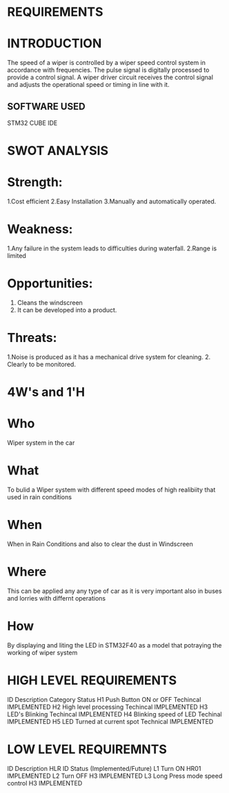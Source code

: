 # REQUIREMENTS

# INTRODUCTION
The speed of a wiper is controlled by a wiper speed control system in accordance with frequencies. The pulse signal is digitally processed to provide a control signal. A wiper driver circuit receives the control signal and adjusts the operational speed or timing in line with it.

## SOFTWARE USED
STM32 CUBE IDE

# SWOT ANALYSIS
# Strength:
  1.Cost efficient
  2.Easy Installation
  3.Manually and automatically operated.
# Weakness:
  1.Any failure in the system leads to difficulties during waterfall.
  2.Range is limited
# Opportunities:
  1. Cleans the windscreen
  2. It can be developed into a product.
# Threats:
  1.Noise is produced as it has a mechanical drive system for cleaning.
  2. Clearly to be monitored.
  
# 4W's and 1'H
# Who
Wiper system in the car
# What
To bulid a Wiper system with different speed modes of high realibiity that used in rain conditions
# When
When in Rain Conditions and also to clear the dust in Windscreen
# Where
This can be applied any any type of car as it is very important also in buses and lorries with differnt operations
# How
By displaying and liting the LED in STM32F40 as a model that potraying the working of wiper system

# HIGH LEVEL REQUIREMENTS
ID	Description	Category	Status
H1	Push Button ON or OFF	Techincal	IMPLEMENTED
H2	High level processing	Techincal	IMPLEMENTED
H3	LED's Blinking	Techincal	IMPLEMENTED
H4	Blinking speed of LED	Techinal	IMPLEMENTED
H5	LED Turned at current spot	Technical	IMPLEMENTED

# LOW LEVEL REQUIREMNTS
ID	Description	HLR ID	Status (Implemented/Future)
L1	Turn ON	HR01	IMPLEMENTED
L2	Turn OFF	H3	IMPLEMENTED
L3	Long Press mode speed control	H3	IMPLEMENTED



